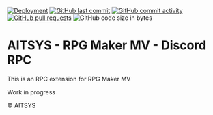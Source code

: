 [![Deployment](https://github.com/Aiko-IT-Systems/AITSYS.RpgMakerMv.DiscordRPC/actions/workflows/steam_deploy.yml/badge.svg?branch=main)](https://github.com/Aiko-IT-Systems/AITSYS.RpgMakerMv.DiscordRPC/actions/workflows/steam_deploy.yml) [![GitHub last commit](https://img.shields.io/github/last-commit/Aiko-IT-Systems/AITSYS.RpgMakerMv.DiscordRPC?label=Last%20Commit&style=flat-square&logo=github)](https://github.com/Aiko-IT-Systems/AITSYS.RpgMakerMv.DiscordRPC/) [![GitHub commit activity](https://img.shields.io/github/commit-activity/w/Aiko-IT-Systems/AITSYS.RpgMakerMv.DiscordRPC?label=Commit%20Activity&style=flat-square&logo=github)](https://github.com/Aiko-IT-Systems/AITSYS.RpgMakerMv.DiscordRPC/commits/main) [![GitHub pull requests](https://img.shields.io/github/issues-pr/Aiko-IT-Systems/AITSYS.RpgMakerMv.DiscordRPC?label=PRs&style=flat-square&logo=github&logo=gitub)](https://github.com/Aiko-IT-Systems/AITSYS.RpgMakerMv.DiscordRPC/pulls) ![GitHub code size in bytes](https://img.shields.io/github/languages/code-size/Aiko-IT-Systems/AITSYS.RpgMakerMv.DiscordRPC?label=Size&style=flat-square&logo=github)

# AITSYS - RPG Maker MV - Discord RPC

This is an RPC extension for RPG Maker MV

Work in progress

:copyright: AITSYS
